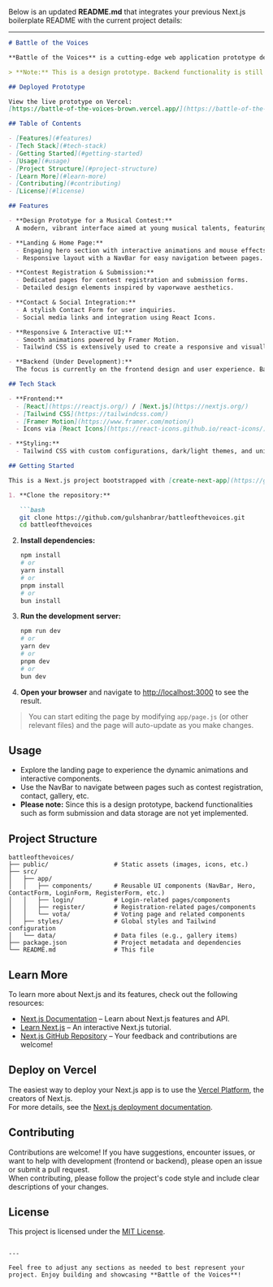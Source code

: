 Below is an updated **README.md** that integrates your previous Next.js boilerplate README with the current project details:

---

```markdown
# Battle of the Voices

**Battle of the Voices** is a cutting-edge web application prototype designed for a musical contest aimed at young talents. This project showcases a modern, interactive design and frontend experience built with React/Next.js and Tailwind CSS. The backend is currently under development.

> **Note:** This is a design prototype. Backend functionality is still in progress, and some features may change as development continues.

## Deployed Prototype

View the live prototype on Vercel:  
[https://battle-of-the-voices-brown.vercel.app/](https://battle-of-the-voices-brown.vercel.app/)

## Table of Contents

- [Features](#features)
- [Tech Stack](#tech-stack)
- [Getting Started](#getting-started)
- [Usage](#usage)
- [Project Structure](#project-structure)
- [Learn More](#learn-more)
- [Contributing](#contributing)
- [License](#license)

## Features

- **Design Prototype for a Musical Contest:**  
  A modern, vibrant interface aimed at young musical talents, featuring dynamic animations and interactive components.

- **Landing & Home Page:**  
  - Engaging hero section with interactive animations and mouse effects.
  - Responsive layout with a NavBar for easy navigation between pages.

- **Contest Registration & Submission:**  
  - Dedicated pages for contest registration and submission forms.
  - Detailed design elements inspired by vaporwave aesthetics.

- **Contact & Social Integration:**  
  - A stylish Contact Form for user inquiries.
  - Social media links and integration using React Icons.

- **Responsive & Interactive UI:**  
  - Smooth animations powered by Framer Motion.
  - Tailwind CSS is extensively used to create a responsive and visually appealing design.

- **Backend (Under Development):**  
  The focus is currently on the frontend design and user experience. Backend functionalities—such as form submission, user authentication, and data storage—are still in progress.

## Tech Stack

- **Frontend:**  
  - [React](https://reactjs.org/) / [Next.js](https://nextjs.org/)
  - [Tailwind CSS](https://tailwindcss.com/)
  - [Framer Motion](https://www.framer.com/motion/)
  - Icons via [React Icons](https://react-icons.github.io/react-icons/)

- **Styling:**  
  - Tailwind CSS with custom configurations, dark/light themes, and unique gradient backgrounds.

## Getting Started

This is a Next.js project bootstrapped with [create-next-app](https://github.com/vercel/next.js).

1. **Clone the repository:**

   ```bash
   git clone https://github.com/gulshanbrar/battleofthevoices.git
   cd battleofthevoices
   ```

2. **Install dependencies:**

   ```bash
   npm install
   # or
   yarn install
   # or
   pnpm install
   # or
   bun install
   ```

3. **Run the development server:**

   ```bash
   npm run dev
   # or
   yarn dev
   # or
   pnpm dev
   # or
   bun dev
   ```

4. **Open your browser** and navigate to [http://localhost:3000](http://localhost:3000) to see the result.

> You can start editing the page by modifying `app/page.js` (or other relevant files) and the page will auto-update as you make changes.

## Usage

- Explore the landing page to experience the dynamic animations and interactive components.
- Use the NavBar to navigate between pages such as contest registration, contact, gallery, etc.
- **Please note:** Since this is a design prototype, backend functionalities such as form submission and data storage are not yet implemented.

## Project Structure

```plaintext
battleofthevoices/
├── public/                  # Static assets (images, icons, etc.)
├── src/
│   ├── app/
│   │   ├── components/      # Reusable UI components (NavBar, Hero, ContactForm, LoginForm, RegisterForm, etc.)
│   │   ├── login/           # Login-related pages/components
│   │   ├── register/        # Registration-related pages/components
│   │   └── vota/            # Voting page and related components
│   ├── styles/              # Global styles and Tailwind configuration
│   └── data/                # Data files (e.g., gallery items)
├── package.json             # Project metadata and dependencies
└── README.md                # This file
```

## Learn More

To learn more about Next.js and its features, check out the following resources:

- [Next.js Documentation](https://nextjs.org/docs) – Learn about Next.js features and API.
- [Learn Next.js](https://nextjs.org/learn) – An interactive Next.js tutorial.
- [Next.js GitHub Repository](https://github.com/vercel/next.js) – Your feedback and contributions are welcome!

## Deploy on Vercel

The easiest way to deploy your Next.js app is to use the [Vercel Platform](https://vercel.com/), the creators of Next.js.  
For more details, see the [Next.js deployment documentation](https://nextjs.org/docs/deployment).

## Contributing

Contributions are welcome! If you have suggestions, encounter issues, or want to help with development (frontend or backend), please open an issue or submit a pull request.  
When contributing, please follow the project's code style and include clear descriptions of your changes.

## License

This project is licensed under the [MIT License](LICENSE).
```

---

Feel free to adjust any sections as needed to best represent your project. Enjoy building and showcasing **Battle of the Voices**!
